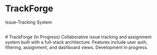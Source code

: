 # TrackForge
Issue-Tracking System

<br># TrackForge (In Progress)
Collaborative issue tracking and assignment system built with a full-stack architecture. Features include user auth, filtering, assignment, and dashboard views. Development in progress.

